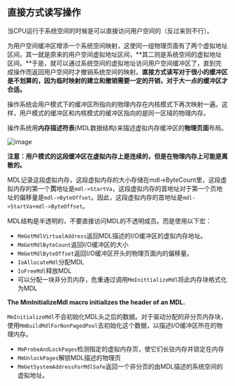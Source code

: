 ## 直接方式读写操作

当CPU运行于系统空间的时候是可以直接访问用户空间的（反过来则不行）。

为用户空间缓冲区增添一个系统空间映射，这使同一组物理页面有了两个虚拟地址区间，其一就是原来的用户空间虚拟地址区间，**其二则是系统空间的虚拟地址区间。**于是，就可以通过系统空间的虚拟地址访问用户空间缓冲区了，直到完成操作而返回用户空间时才撤销系统空间的映射。**直接方式读写对于很小的缓冲区是不划算的，因为临时映射的建立和撤销需要一定的开销，对于大一点的缓冲区才合适。**

操作系统会用户模式下的缓冲区所指向的物理内存在内核模式下再次映射一遍。这样，用户模式的缓冲区和内核模式的缓冲区指向的是同一区域的物理内存。

操作系统用**内存描述符表**(MDL数据结构)来描述虚拟内存缓冲区的**物理页面**布局。

![image](<https://raw.githubusercontent.com/supermanc88/Document/master/Windows Driver Development/images/1545033751(1).jpg>)

**注意：用户模式的这段缓冲区在虚拟内存上是连续的，但是在物理内存上可能是离散的。**


MDL记录这段虚拟内存，这段虚拟内存的大小存储在mdl->ByteCount里，这段虚拟内存的第一个**页**地址是`mdl->StartVa`，这段虚拟内存的首地址对于第一个页地址的偏移量是`mdl->ByteOffset`。因此，这段虚拟内存的首地址是`mdl->StartVa+mdl->ByteOffset`。

MDL结构是半透明的，不要直接访问MDL的不透明成员。而是使用以下宏：

- `MmGetMdlVirtualAddress`返回MDL描述的I/O缓冲区的虚拟内存地址。
- `MmGetMdlByteCount`返回I/O缓冲区的大小
- `MmGetMdlByteOffset`返回I/O缓冲区开头的物理页面内的偏移量。
- `IoAllocateMdl`分配MDL
- `IoFreeMdl`释放MDL
- 可以分配一块非分页内存，危重通过调用`MmInittializeMdl`将此内存块格式化为MDL

**The MmInitializeMdl macro initializes the header of an MDL.**

`MmInitializeMdl`不会初始化MDL头之后的数据。对于驱动分配的非分页内存块，使用`MmBuildMdlForNonPagedPool`去初始化这个数据，以描述I/O缓冲区所在的物理内存。

- `MmProbeAndLockPages`检测指定的虚拟内存页，使它们长驻内存并锁定在内存
- `MmUnlockPages`解锁MDL描述的物理页
- `MmGetSystemAddressForMdlSafe`返回一个非分页的由MDL描述的系统空间的虚拟地址。
